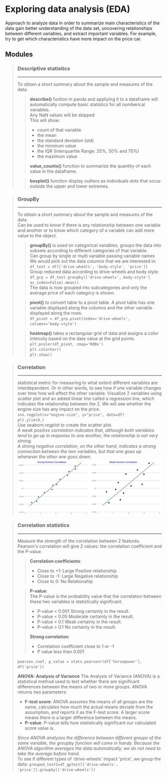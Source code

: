 # Exploring data analysis (EDA)
Approach to analyze data in order to summarize main characteristics of the data gain better understanding of the data set, uncovering relationships between different variables, and extract important variables. For example, try to get which characteristics have more impact on the price car.


## Modules

> ### Descriptive statistics  
> ------------------------
> To obtain a short summary about the sample and measures of the data.  
>> **describe()** funtion in panda and appliying it to a dataframe will automatically compute basic statistics for all numberical variables.  
>> Any NaN values will be skipped  
>> This will show:
>> - count of that variable
>> - the mean
>> - the standard deviation (std)
>> - the minimum value
>> - the IQR (Interquartile Range: 25%, 50% and 75%)
>> - the maximum value
>  
>> **value_counts()** function to summarize the quantity of each value in the dataframe.  
>  
>> **boxplot()** function display outliers as individuals dots that occur outside the upper and lower extremes.


> ### GroupBy  
> ------------------------
> To obtain a short summary about the sample and measures of the data.  
> Can be used to know if there is any relationship between one variable and another or to know which category of a variable can add more value to the object.  
>> **groupBy()** is used on categorical variables, groups the data into subsets according to different categories of that variable.  
>> Can group by single or multi variable passing variable names  
>> We would pick out the data columns that we are interested in:  
>> ``df_test = df[['drive-wheels', 'body-style', 'price']]``  
>> Group reduced data according to drive-wheels and body style:  
>> ``df_grp = df_test.groupby(['drive-wheels', body-style'] as_index=False).mean()``  
>> The data is now grouped into subcategories and only the average price of each category is shown.  
>
>> **pivot()** to convert table to a pivot table. A pivot table has one variable displayed along the columns and the other variable displayed along the rows.  
>> ``df_pivot = df_grp.pivot(index='drive-wheels', columns='body-style')``  
>
>> **heatmap()** takes a rectangular grid of data and assigns a color intensity based on the data value at the grid points.  
>> ``plt.pcolor(df_pivot, cmap='RdBu')``  
>> ``plt.colorbar()``  
>> ``plt.show()``  
>

> ### Correlation  
> ------------- 
> statistical metric for measuring to what extent different variables are interdependent. Or in other words, to see how if one variable changes over time how will affect the other variable.
> Visualize 2 variables using scatter plot and an added linear line called a regression line, which indicates the relationship between the 2. 
> We will see whether the engine size has any impact on the price.  
> ``sns.regplot(x="engine-size", y="price", data=df)``  
> ``plt.ylim(0,)``  
> Use seaborn.regplot to create the scatter plot.  
> *A weak positive correlation indicates that, although both variables tend to go up in response to one another, the relationship is not very strong.*  
> *A strong negative correlation, on the other hand, indicates a strong connection between the two variables, but that one goes up whenever the other one goes down.*  
> ![](https://github.com/nereacal/python-data-science/blob/main/analyzing-data/images/StrongWeak_Positive_Correlation.jpeg)  
>

> ### Correlation statistics
> -------------  
> Measure the strength of the correlation between 2 features.
> Pearson's correlation will give 2 values: the correlation coefficient and the P-value.  
>> **Correlation coefficients**:  
>> - Close to +1: Large Positive relationship
>> - Close to -1: Large Negative relationship 
>> - Close to 0: No Relationship
>
>> **P-value**:  
>> The P-value is the probability value that the correlation between these two variables is statistically significant. 
>> - P-value < 0.001 Strong certainly in the result.  
>> - P-value < 0.05 Moderate certainly in the result. 
>> - P-value < 0.1 Weak certainly in the result.
>> - P-value > 0.1 No certainly in the result.  
>>
>> **Strong correlation**: 
>> - Correlation coefficient close to 1 or -1
>> - P value less than 0.001  
>
> ``pearson_coef, p_value = stats.pearsonr(df['horsepower'], df['price'])``
>
> 
> **ANOVA: Analysis of Variance**
> The Analysis of Variance (ANOVA) is a statistical method used to test whether there are significant differences between the means of two or more groups. ANOVA returns two parameters:
> - **F-test score**: ANOVA assumes the means of all groups are the same, calculates how much the actual means deviate from the assumption, and reports it as the F-test score. A larger score means there is a larger difference between the means.  
> - **P-value**: P-value tells how statistically significant our calculated score value is.  
> 
> *Since ANOVA analyzes the difference between different groups of the same variable, the groupby function will come in handy. Because the ANOVA algorithm averages the data automatically, we do not need to take the average before hand.*  
> To see if different types of 'drive-wheels' impact 'price', we group the data: ``grouped_test2=df_gptest[['drive-wheels', 'price']].groupby(['drive-wheels'])``
>





